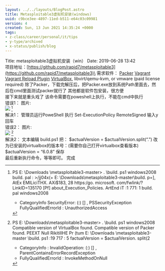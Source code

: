 ```yaml
---
layout: ../../layouts/BlogPost.astro
title: Metasploitable3虚拟机安装(windows)
uuid: c9bce3ee-4897-11ed-b511-e64c03c09981
version: 4
created: Sun, 13 Jun 2021 14:35:24 +0000
tags:
- z-class/career/personal/it/tips
- y-type/archived
- x-status/publish/blog
---
```


Title: metasploitable3虚拟机安装（win） Date: 2019-06-28 13:42\
项目地址：[https://github.com/rapid7/metasploitable3](https://github.com/rapid7/metasploitable3)\
需求软件： [Packer](https://www.packer.io/intro/getting-started/install.html) [Vagrant](https://www.vagrantup.com/docs/installation/) [Vagrant Reload Plugin](https://github.com/aidanns/vagrant-reload#installation) [VirtualBox](https://www.virtualbox.org/wiki/Downloads), libvirt/qemu-kvm, or vmware (paid license required) 除了Packer，下载完解压后，把Packer.exe放到系统Path里面去，然后在cmd里面测试packer就行了 其他都是软件包安装，很方便\
接下来就是重头戏了 该命令需要在poweshell上执行，不能在cmd中执行\
错误1： 图片:\
![](/images/a623e534-a780-4dcf-be82-3bfcc249064a.jpg) [^1]\
解决1： 管理员运行PoweShell 执行 Set-ExecutionPolicy RemoteSigned 输入y回车\
错误2： 图片:\
![](/images/b3cc0b0a-e920-4f77-b79b-45773c864cb0.jpg) [^2]\
解决2： 文本编辑 build.ps1 把： $actualVersion = $actualVersion.split(“.”) 改为已安装的virtualbox的版本号：(需要你自己打开virtualbox查看版本) $actualVersion = “6.0.8” 保存\
最后重新执行命令，等等即可。 完成

[^1]: PS E: \\Downloads \\metasploitable3-master> . \\build. ps1 windows2008
    build. pal : >/jj04x(+ E: \\Downloads\\metasploitable3-master\\build. p=\], AtEx EMILiciTHX. AXi$183,
    28 https:/go. microsoft. com/fwlink/?LinkID=135170 \[Pf\] about_Execution_Policies.
    ArtEnd iT :1 771: 1
    build. pal windows2008
    + CategoryInfo
    SecurityError: (:) \[\] , PSSecurityException
    FullyQualifiedErrorId : UnauthorizedAccess

[^2]: PS E: \\Downloads\\metasploitable3-master> . \\build. ps1 windows2008
    Compatible version of VirtualBox found.
    Compatible version of Packer found.
    PEEXT Null RikitillHE
    Pr (tum E: \\Downloads \\metasploitable3-master \\build. ps1 :19 717 : 5
    factualVersion = $actualVersion. split(2
    + CategoryInfo
    : InvalidOperation: (:) \[\] , ParentContainsErrorRecordException
    + FullyQualifiedErrorId : InvokeMethodOnNull

